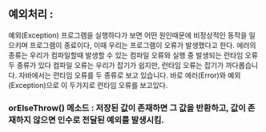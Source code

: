 ## 예외처리 : 
예외(Exception)
프로그램을 실행하다가 보면 어떤 원인때문에 비정상적인 동작을 일으키며 프로그램이 종료이다, 이때 우리는 프로그램이 오류가 발생했다고 한다. 
에러의 종류는 우리가 컴파일할때 발생할 수 있는 컴파일 오류와 실행 중 발생되는 런타임 오류 두 종류가 있다 
컴파일 오류는 우리가 잡기가 쉽지만, 런타임 오류는 잡기가 까다롭습니다. 
자바에서는 런타임 오류를 두 종류로 보고 있습니다. 바로 에러(Error)와 예외(Exception)으로 이 두가지로 런타임 오류를 보고있다. 

### orElseThrow() 메소드 : 저장된 값이 존재하면 그 값을 반환하고, 값이 존재하지 않으면 인수로 전달된 예외를 발생시킴.
